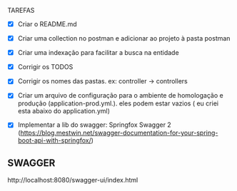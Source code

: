 TAREFAS
- [x] Criar o README.md
- [x] Criar uma collection no postman e adicionar ao projeto à pasta postman
- [x] Criar uma indexação para facilitar a busca na entidade
- [x] Corrigir os TODOS
- [x] Corrigir os nomes das pastas. ex: controller -> controllers
- [x] Criar um arquivo de configuração para o ambiente de homologação e produção (application-prod.yml.). eles podem estar vazios ( eu criei esta abaixo do application.yml)
- [x] Implementar a lib do swagger: Springfox Swagger 2 (https://blog.mestwin.net/swagger-documentation-for-your-spring-boot-api-with-springfox/)



## SWAGGER

http://localhost:8080/swagger-ui/index.html